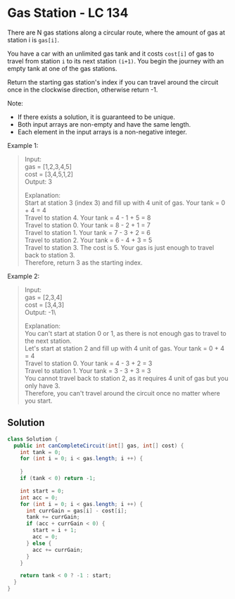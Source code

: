 # Gas Station - LC 134
There are N gas stations along a circular route, where the amount of gas at station i is `gas[i]`.

You have a car with an unlimited gas tank and it costs `cost[i]` of gas to travel from station `i` to its next station `(i+1)`. You begin the journey with an empty tank at one of the gas stations.

Return the starting gas station's index if you can travel around the circuit once in the clockwise direction, otherwise return -1.

Note:

* If there exists a solution, it is guaranteed to be unique.
* Both input arrays are non-empty and have the same length.
* Each element in the input arrays is a non-negative integer.

Example 1:
>Input: \
>gas  = [1,2,3,4,5]\
>cost = [3,4,5,1,2]\
>Output: 3
>
>Explanation:\
>Start at station 3 (index 3) and fill up with 4 unit of gas. Your tank = 0 + 4 = 4\
>Travel to station 4. Your tank = 4 - 1 + 5 = 8\
>Travel to station 0. Your tank = 8 - 2 + 1 = 7\
>Travel to station 1. Your tank = 7 - 3 + 2 = 6\
>Travel to station 2. Your tank = 6 - 4 + 3 = 5\
>Travel to station 3. The cost is 5. Your gas is just enough to travel back to station 3.\
>Therefore, return 3 as the starting index.

Example 2:
>Input: \
>gas  = [2,3,4]\
>cost = [3,4,3]\
>Output: -1\
>
>Explanation:\
>You can't start at station 0 or 1, as there is not enough gas to travel to the next station.\
>Let's start at station 2 and fill up with 4 unit of gas. Your tank = 0 + 4 = 4\
>Travel to station 0. Your tank = 4 - 3 + 2 = 3\
>Travel to station 1. Your tank = 3 - 3 + 3 = 3\
>You cannot travel back to station 2, as it requires 4 unit of gas but you only have 3.\
>Therefore, you can't travel around the circuit once no matter where you start.

## Solution
```java
class Solution {
  public int canCompleteCircuit(int[] gas, int[] cost) {
    int tank = 0;
    for (int i = 0; i < gas.length; i ++) {
      
    }
    if (tank < 0) return -1;

    int start = 0;
    int acc = 0;
    for (int i = 0; i < gas.length; i ++) {
      int currGain = gas[i] - cost[i];
      tank += currGain;
      if (acc + currGain < 0) {
        start = i + 1;
        acc = 0;
      } else {
        acc += currGain;
      }
    }

    return tank < 0 ? -1 : start;
  }
}
```
